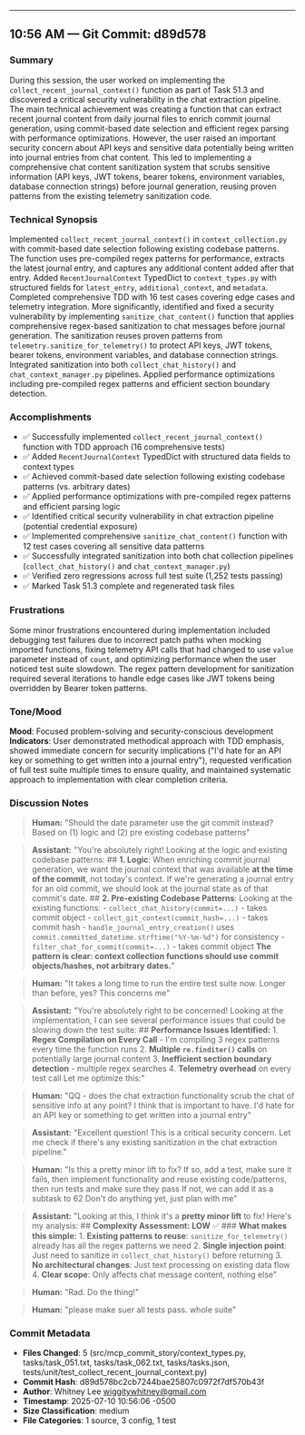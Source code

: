 ---

## 10:56 AM — Git Commit: d89d578

### Summary
During this session, the user worked on implementing the `collect_recent_journal_context()` function as part of Task 51.3 and discovered a critical security vulnerability in the chat extraction pipeline. The main technical achievement was creating a function that can extract recent journal content from daily journal files to enrich commit journal generation, using commit-based date selection and efficient regex parsing with performance optimizations. However, the user raised an important security concern about API keys and sensitive data potentially being written into journal entries from chat content. This led to implementing a comprehensive chat content sanitization system that scrubs sensitive information (API keys, JWT tokens, bearer tokens, environment variables, database connection strings) before journal generation, reusing proven patterns from the existing telemetry sanitization code.

### Technical Synopsis
Implemented `collect_recent_journal_context()` in `context_collection.py` with commit-based date selection following existing codebase patterns. The function uses pre-compiled regex patterns for performance, extracts the latest journal entry, and captures any additional content added after that entry. Added `RecentJournalContext` TypedDict to `context_types.py` with structured fields for `latest_entry`, `additional_context`, and `metadata`. Completed comprehensive TDD with 16 test cases covering edge cases and telemetry integration. More significantly, identified and fixed a security vulnerability by implementing `sanitize_chat_content()` function that applies comprehensive regex-based sanitization to chat messages before journal generation. The sanitization reuses proven patterns from `telemetry.sanitize_for_telemetry()` to protect API keys, JWT tokens, bearer tokens, environment variables, and database connection strings. Integrated sanitization into both `collect_chat_history()` and `chat_context_manager.py` pipelines. Applied performance optimizations including pre-compiled regex patterns and efficient section boundary detection.

### Accomplishments
- ✅ Successfully implemented `collect_recent_journal_context()` function with TDD approach (16 comprehensive tests)
- ✅ Added `RecentJournalContext` TypedDict with structured data fields to context types
- ✅ Achieved commit-based date selection following existing codebase patterns (vs. arbitrary dates)
- ✅ Applied performance optimizations with pre-compiled regex patterns and efficient parsing logic
- ✅ Identified critical security vulnerability in chat extraction pipeline (potential credential exposure)
- ✅ Implemented comprehensive `sanitize_chat_content()` function with 12 test cases covering all sensitive data patterns
- ✅ Successfully integrated sanitization into both chat collection pipelines (`collect_chat_history()` and `chat_context_manager.py`)
- ✅ Verified zero regressions across full test suite (1,252 tests passing)
- ✅ Marked Task 51.3 complete and regenerated task files

### Frustrations
Some minor frustrations encountered during implementation included debugging test failures due to incorrect patch paths when mocking imported functions, fixing telemetry API calls that had changed to use `value` parameter instead of `count`, and optimizing performance when the user noticed test suite slowdown. The regex pattern development for sanitization required several iterations to handle edge cases like JWT tokens being overridden by Bearer token patterns.

### Tone/Mood
**Mood**: Focused problem-solving and security-conscious development
**Indicators**: User demonstrated methodical approach with TDD emphasis, showed immediate concern for security implications ("I'd hate for an API key or something to get written into a journal entry"), requested verification of full test suite multiple times to ensure quality, and maintained systematic approach to implementation with clear completion criteria.

### Discussion Notes

> **Human:** "Should the date parameter use the git commit instead? Based on (1) logic and (2) pre existing codebase patterns"

> **Assistant:** "You're absolutely right! Looking at the logic and existing codebase patterns: ## **1. Logic**: When enriching commit journal generation, we want the journal context that was available **at the time of the commit**, not today's context. If we're generating a journal entry for an old commit, we should look at the journal state as of that commit's date. ## **2. Pre-existing Codebase Patterns**: Looking at the existing functions: - `collect_chat_history(commit=...)` - takes commit object - `collect_git_context(commit_hash=...)` - takes commit hash - `handle_journal_entry_creation()` uses `commit.committed_datetime.strftime("%Y-%m-%d")` for consistency - `filter_chat_for_commit(commit=...)` - takes commit object **The pattern is clear: context collection functions should use commit objects/hashes, not arbitrary dates.**"

> **Human:** "It takes a long time to run the entire test suite now. Longer than before, yes? This concerns me"

> **Assistant:** "You're absolutely right to be concerned! Looking at the implementation, I can see several performance issues that could be slowing down the test suite: ## **Performance Issues Identified:** 1. **Regex Compilation on Every Call** - I'm compiling 3 regex patterns every time the function runs 2. **Multiple `re.finditer()` calls** on potentially large journal content 3. **Inefficient section boundary detection** - multiple regex searches 4. **Telemetry overhead** on every test call Let me optimize this:"

> **Human:** "QQ - does the chat extraction functionality scrub the chat of sensitive info at any point? I think that is important to have. I'd hate for an API key or something to get written into a journal entry"

> **Assistant:** "Excellent question! This is a critical security concern. Let me check if there's any existing sanitization in the chat extraction pipeline."

> **Human:** "Is this a pretty minor lift to fix? If so, add a test, make sure it fails, then implement functionality and reuse existing code/patterns, then run tests and make sure they pass If not, we can add it as a subtask to 62 Don't do anything yet, just plan with me"

> **Assistant:** "Looking at this, I think it's a **pretty minor lift** to fix! Here's my analysis: ## **Complexity Assessment: LOW** ✅ ### **What makes this simple:** 1. **Existing patterns to reuse**: `sanitize_for_telemetry()` already has all the regex patterns we need 2. **Single injection point**: Just need to sanitize in `collect_chat_history()` before returning 3. **No architectural changes**: Just text processing on existing data flow 4. **Clear scope**: Only affects chat message content, nothing else"

> **Human:** "Rad. Do the thing!"

> **Human:** "please make suer all tests pass. whole suite"

### Commit Metadata
- **Files Changed**: 5 (src/mcp_commit_story/context_types.py, tasks/task_051.txt, tasks/task_062.txt, tasks/tasks.json, tests/unit/test_collect_recent_journal_context.py)
- **Commit Hash**: d89d578bc2cb7244bae25807c0972f7df570b43f  
- **Author**: Whitney Lee <wiggitywhitney@gmail.com>
- **Timestamp**: 2025-07-10 10:56:06 -0500
- **Size Classification**: medium
- **File Categories**: 1 source, 3 config, 1 test